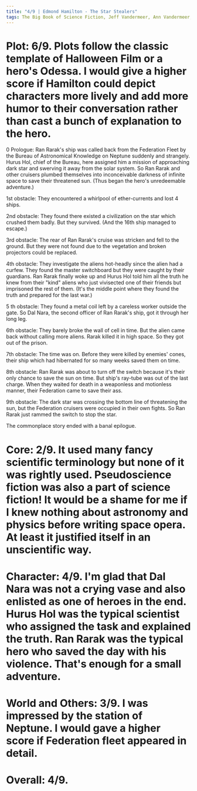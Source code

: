```yaml
---
title: "4/9 | Edmond Hamilton - The Star Stealers"
tags: The Big Book of Science Fiction, Jeff Vandermeer, Ann Vandermeer, short story, novelette, science fiction, 1904-1977, 1929
---
```


# Plot: 6/9. Plots follow the classic template of Halloween Film or a hero's Odessa. I would give a higher score if Hamilton could depict characters more lively and add more humor to their conversation rather than cast a bunch of explanation to the hero.
0 Prologue: Ran Rarak's ship was called back from the Federation Fleet by the Bureau of Astronomical Knowledge on Neptune suddenly and strangely. Hurus Hol, chief of the Bureau, here assigned him a mission of approaching dark star and swerving it away from the solar system. So Ran Rarak and other cruisers plumbed themselves into inconceivable darkness of infinite space to save their threatened sun. (Thus began the hero's unredeemable adventure.)

1st obstacle: They encountered a whirlpool of ether-currents and lost 4 ships.

2nd obstacle: They found there existed a civilization on the star which crushed them badly. But they survived. (And the 16th ship managed to escape.)

3rd obstacle: The rear of Ran Rarak's cruise was stricken and fell to the ground. But they were not found due to the vegetation and broken projectors could be replaced.

4th obstacle: They investigate the aliens hot-headly since the alien had a curfew. They found the master switchboard but they were caught by their guardians. Ran Rarak finally woke up and Hurus Hol told him all the truth he knew from their "kind" aliens who just vivisected one of their friends but imprisoned the rest of them. (It's the middle point where they found the truth and prepared for the last war.)

5 th obstacle: They found a metal coil left by a careless worker outside the gate. So Dal Nara, the second officer of Ran Rarak's ship, got it through her long leg. 

6th obstacle: They barely broke the wall of cell in time. But the alien came back without calling more aliens. Rarak killed it in high space. So they got out of the prison.

7th obstacle: The time was on. Before they were killed by enemies' cones, their ship which had hibernated for so many weeks saved them on time.

8th obstacle: Ran Rarak was about to turn off the switch because it's their only chance to save the sun on time. But ship's ray-tube was out of the last charge. When they waited for death in a weaponless and motionless manner, their Federation came to save their ass.

9th obstacle: The dark star was crossing the bottom line of threatening the sun, but the Federation cruisers were occupied in their own fights. So Ran Rarak just rammed the switch to stop the star.

The commonplace story ended with a banal epilogue.

# Core: 2/9. It used many fancy scientific terminology but none of it was rightly used. Pseudoscience fiction was also a part of science fiction! It would be a shame for me if I knew nothing about astronomy and physics before writing space opera. At least it justified itself in an unscientific way.



# Character: 4/9. I'm glad that Dal Nara was not a crying vase and also enlisted as one of heroes in the end. Hurus Hol was the typical scientist who assigned the task and explained the truth. Ran Rarak was the typical hero who saved the day with his violence. That's enough for a small adventure.



# World and Others: 3/9. I was impressed by the station of Neptune. I would gave a higher score if Federation fleet appeared in detail.



# Overall: 4/9. 
